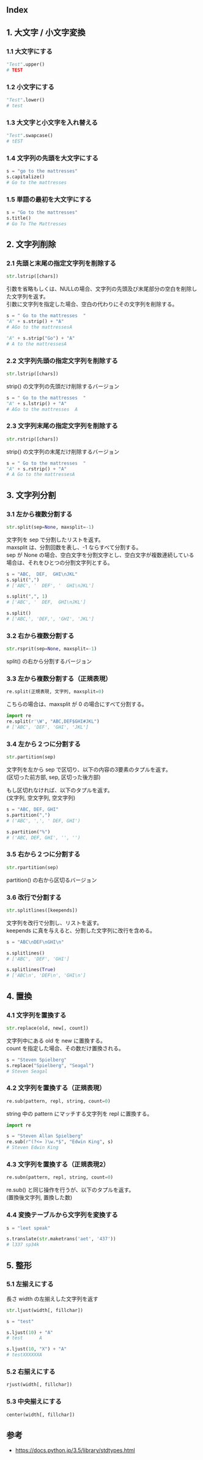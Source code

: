 ## Index

<script async src="//pagead2.googlesyndication.com/pagead/js/adsbygoogle.js"></script>
<ins class="adsbygoogle"
     style="display:block; text-align:center;"
     data-ad-layout="in-article"
     data-ad-format="fluid"
     data-ad-client="ca-pub-5634140305449664"
     data-ad-slot="3588425951"></ins>
<script>
     (adsbygoogle = window.adsbygoogle || []).push({});
</script>

## 1. 大文字 / 小文字変換
### 1.1 大文字にする
```python
"Test".upper()
# TEST
```

### 1.2 小文字にする
```python
"Test".lower()
# test
```

### 1.3 大文字と小文字を入れ替える
```python
"Test".swapcase()
# tEST
```

### 1.4 文字列の先頭を大文字にする
```python
s = "go to the mattresses"
s.capitalize()
# Go to the mattresses
```

### 1.5 単語の最初を大文字にする
```python
s = "Go to the mattresses"
s.title()
# Go To The Mattresses
```

## 2. 文字列削除
### 2.1 先頭と末尾の指定文字列を削除する
```python
str.lstrip([chars])
```

引数を省略もしくは、NULLの場合、文字列の先頭及び末尾部分の空白を削除した文字列を返す。  
引数に文字列を指定した場合、空白の代わりにその文字列を削除する。  
```python
s = " Go to the mattresses  "
"A" + s.strip() + "A"
# AGo to the mattressesA

"A" + s.strip("Go") + "A"
# A to the mattressesA
```

### 2.2 文字列先頭の指定文字列を削除する
```python
str.lstrip([chars])
```

strip() の文字列の先頭だけ削除するバージョン  

```python
s = " Go to the mattresses  "
"A" + s.lstrip() + "A"
# AGo to the mattresses  A
```

### 2.3 文字列末尾の指定文字列を削除する
```python
str.rstrip([chars])
```
strip() の文字列の末尾だけ削除するバージョン  
```python
s = " Go to the mattresses  "
"A" + s.rstrip() + "A"
# A Go to the mattressesA
```

## 3. 文字列分割
### 3.1 左から複数分割する
```python
str.split(sep=None, maxsplit=-1)
```
文字列を sep で分割したリストを返す。  
maxsplit は、分割回数を表し、-1 ならすべて分割する。  
sep が None の場合、空白文字を分割文字とし、空白文字が複数連続している場合は、それをひとつの分割文字列とする。  

```python
s = "ABC,  DEF,  GHI\nJKL"
s.split(",")
# ['ABC', '  DEF', '  GHI\nJKL']

s.split(",", 1)
# ['ABC', '  DEF,  GHI\nJKL']

s.split()
# ['ABC,', 'DEF,', 'GHI', 'JKL']
```


### 3.2 右から複数分割する
```python
str.rsprit(sep=None, maxsplit=-1)
```

split() の右から分割するバージョン

### 3.3 左から複数分割する（正規表現）
```python
re.split(正規表現, 文字列, maxsplit=0)
```
こちらの場合は、maxsplit が 0 の場合にすべて分割する。  

```python
import re
re.split(r'\W', "ABC,DEF$GHI#JKL")
# ['ABC', 'DEF', 'GHI', 'JKL']
```

### 3.4 左から２つに分割する
```python
str.partition(sep)
```
文字列を左から sep で区切り、以下の内容の3要素のタプルを返す。  
(区切った前方部, sep, 区切った後方部)  

もし区切れなければ、以下のタプルを返す。  
(文字列, 空文字列, 空文字列)

```python
s = "ABC, DEF, GHI"
s.partition(",")
# ('ABC', ',', ' DEF, GHI')

s.partition("%")
# ('ABC, DEF, GHI', '', '')
```

### 3.5 右から２つに分割する
```python
str.rpartition(sep)
```

partition() の右から区切るバージョン

### 3.6 改行で分割する
```python
str.splitlines([keepends])
```
文字列を改行で分割し、リストを返す。  
keepends に真を与えると、分割した文字列に改行を含める。  

```python
s = "ABC\nDEF\nGHI\n"

s.splitlines()
# ['ABC', 'DEF', 'GHI']

s.splitlines(True)
# ['ABC\n', 'DEF\n', 'GHI\n']
```

## 4. 置換
### 4.1 文字列を置換する
```python
str.replace(old, new[, count])
```

文字列中にある old を new に置換する。  
count を指定した場合、その数だけ置換される。  

```python
s = "Steven Spielberg"
s.replace("Spielberg", "Seagal")
# Steven Seagal
```

### 4.2 文字列を置換する（正規表現）
```python
re.sub(pattern, repl, string, count=0)
```

string 中の pattern にマッチする文字列を repl に置換する。  

```python
import re

s = "Steven Allan Spielberg"
re.sub(r"(?<= )\w.*$", "Edwin King", s)
# Steven Edwin King
```

### 4.3 文字列を置換する（正規表現2）
```python
re.subn(pattern, repl, string, count=0)
```

re.sub() と同じ操作を行うが、以下のタプルを返す。  
(置換後文字列, 置換した数)

### 4.4 変換テーブルから文字列を変換する

```python
s = "leet speak"

s.translate(str.maketrans('aet', '437'))
# l337 sp34k
```

## 5. 整形
### 5.1 左揃えにする
長さ width の左揃えした文字列を返す
```python
str.ljust(width[, fillchar])
```

```python
s = "test"

s.ljust(10) + "A"
# test      A

s.ljust(10, "X") + "A"
# testXXXXXXA
```

### 5.2 右揃えにする
```python
rjust(width[, fillchar])
```

### 5.3 中央揃えにする
```python
center(width[, fillchar])
```

## 参考
- https://docs.python.jp/3.5/library/stdtypes.html
